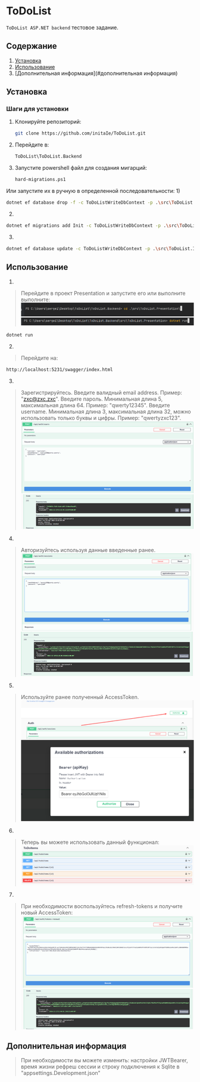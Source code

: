# ToDoList

`ToDoList ASP.NET backend` тестовое задание.

## Содержание

1. [Установка](#установка)
2. [Использование](#использование)
3. [Дополнительная информация](#дополнительная информация)

## Установка

### Шаги для установки

1. Клонируйте репозиторий:
    ```bash
    git clone https://github.com/initaIe/ToDoList.git
    ```
2. Перейдите в:
    ```bash
    ToDoList\ToDoList.Backend
    ```
3. Запустите powershell файл для создания мигарций:
    ```bash
    hard-migrations.ps1
    ```
Или запустите их в ручную в определенной последовательности:
1)
```bash
dotnet ef database drop -f -c ToDoListWriteDbContext -p .\src\ToDoList.Infrastructure\ -s .\src\ToDoList.Presentation\
```
2)
```bash
dotnet ef migrations add Init -c ToDoListWriteDbContext -p .\src\ToDoList.Infrastructure\ -s .\src\ToDoList.Presentation\
```
3)
```bash
dotnet ef database update -c ToDoListWriteDbContext -p .\src\ToDoList.Infrastructure\ -s .\src\ToDoList.Presentation\
```

## Использование

1)
> Перейдите в проект Presentation и запустите его или выполните выполните:
![Screenshot](./assets/StartStep1.png)
![Screenshot](./assets/StartStep2.png)
```bash
dotnet run
```
2)
> Перейдите на:
```bash
http://localhost:5231/swagger/index.html
```
3)
> Зарегистрируйтесь.
> Введите валидный email address. Пример: "zxc@zxc.zxc".
> Введите пароль. Минимальная длина 5, максимальная длина 64. Пример: "qwerty12345".
> Введите username. Минимальная длина 3, максимальная длина 32, можно использовать только буквы и цифры. Пример: "qwertyzxc123".
![Screenshot](./assets/Register.png)
![Screenshot](./assets/RegisterResult.png)

4)
> Авторизуйтесь используя данные введенные ранее.
![Screenshot](./assets/Login.png)
![Screenshot](./assets/LoginResult.png)

5)
> Используйте ранее полученный AccessToken.
![Screenshot](./assets/BearerStep1.png)
![Screenshot](./assets/BearerStep2.png)

6)
> Теперь вы можете использовать данный функционал:
![Screenshot](./assets/Features.png)

7)
> При необходимости воспользуйтесь refresh-tokens и получите новый AccessToken:
![Screenshot](./assets/RefreshTokens.png)
![Screenshot](./assets/RefreshTokensResult.png)

## Дополнительная информация

> При необходимости вы можете изменить: настройки JWTBearer, время жизни рефреш сессии и строку подключения к Sqlite в "appsettings.Development.json"

